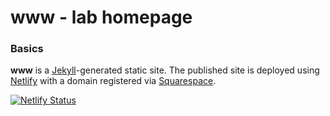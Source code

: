 # www - lab homepage

### Basics

**www** is a [Jekyll](https://jekyllrb.com/)-generated static site. The published site is deployed using [Netlify](https://netlify.com) with a domain registered via [Squarespace](https://domains.squarespace.com).

[![Netlify Status](https://api.netlify.com/api/v1/badges/4dd3bcd6-e1cf-4384-9dfd-a484c59b8431/deploy-status)](https://app.netlify.com/sites/brooklab/deploys)
